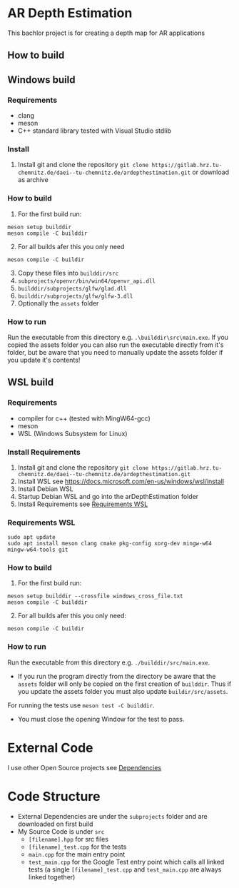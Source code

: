 # AR Depth Estimation
This bachlor project is for creating a depth map for AR applications

## How to build

## Windows build
### Requirements
- clang
- meson
- C++ standard library tested with Visual Studio stdlib

### Install
1. Install git and clone the repository `git clone https://gitlab.hrz.tu-chemnitz.de/daei--tu-chemnitz.de/ardepthestimation.git` or download as archive
### How to build
1. For the first build run:
```
meson setup builddir
meson compile -C builddir
```
2. For all builds afer this you only need
```
meson compile -C buildir
```
3. Copy these files into ``builddir/src``
 1. ``subprojects/openvr/bin/win64/openvr_api.dll``
 2. ``builddir/subprojects/glfw/glad.dll``
 3. ``builddir/subprojects/glfw/glfw-3.dll``
 4. Optionally  the ``assets`` folder

### How to run
Run the executable from this directory e.g. ``.\builddir\src\main.exe``.
If you copied the assets folder you can also run the executable directly from it's folder, but be aware that you need to manually update the assets folder if you update it's contents!


## WSL build
### Requirements
- compiler for c++ (tested with MingW64-gcc)
- meson
- WSL (Windows Subsystem for Linux)

### Install Requirements
1. Install git and clone the repository `git clone https://gitlab.hrz.tu-chemnitz.de/daei--tu-chemnitz.de/ardepthestimation.git`
2. Install WSL see https://docs.microsoft.com/en-us/windows/wsl/install
3. Install Debian WSL
4. Startup Debian WSL and go into the arDepthEstimation folder
5. Install Requirements see [Requirements WSL](#requirements-wsl)
### Requirements WSL
```
sudo apt update
sudo apt install meson clang cmake pkg-config xorg-dev mingw-w64 mingw-w64-tools git
```
### How to build
1. For the first build run:
```
meson setup builddir --crossfile windows_cross_file.txt
meson compile -C builddir
```
2. For all builds afer this you only need:
```
meson compile -C buildir
```

### How to run
Run the executable from this directory e.g. ``./builddir/src/main.exe``.

- If you run the program directly from the directory be aware that the ``assets`` folder will only be copied on the first creation of ``builddir``.
Thus if you update the assets folder you must also update ``buildir/src/assets``.
 
For running the tests use `meson test -C builddir`.
- You must close the opening Window for the test to pass.

# External Code
I use other Open Source projects see [Dependencies](DEPENDENCIES.md)

# Code Structure
- External Dependencies are under the ``subprojects`` folder and are downloaded on first build
- My Source Code is under ``src``
  - `[filename].hpp` for src files
  - `[filename]_test.cpp` for the tests
  - `main.cpp` for the main entry point
  - `test_main.cpp` for the Google Test entry point which calls all linked tests (a single `[filename]_test.cpp` and `test_main.cpp` are always linked together) 